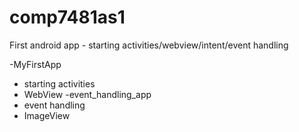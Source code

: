 # comp7481as1
First android app - starting activities/webview/intent/event handling

-MyFirstApp
 - starting activities
 - WebView
-event_handling_app
 - event handling
 - ImageView
